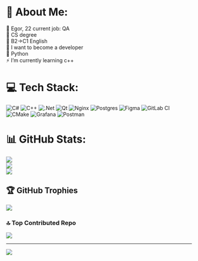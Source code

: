 # 💫 About Me:
💬 Egor, 22 current job: QA<br>🔭 CS degree<br>👯 B2->C1 English<br>🤝 I want to become a developer<br>🌱 Python<br>⚡ I’m currently learning c++


# 💻 Tech Stack:
![C#](https://img.shields.io/badge/c%23-%23239120.svg?style=for-the-badge&logo=csharp&logoColor=white) ![C++](https://img.shields.io/badge/c++-%2300599C.svg?style=for-the-badge&logo=c%2B%2B&logoColor=white) ![.Net](https://img.shields.io/badge/.NET-5C2D91?style=for-the-badge&logo=.net&logoColor=white) ![Qt](https://img.shields.io/badge/Qt-%23217346.svg?style=for-the-badge&logo=Qt&logoColor=white) ![Nginx](https://img.shields.io/badge/nginx-%23009639.svg?style=for-the-badge&logo=nginx&logoColor=white) ![Postgres](https://img.shields.io/badge/postgres-%23316192.svg?style=for-the-badge&logo=postgresql&logoColor=white) ![Figma](https://img.shields.io/badge/figma-%23F24E1E.svg?style=for-the-badge&logo=figma&logoColor=white) ![GitLab CI](https://img.shields.io/badge/gitlab%20CI-%23181717.svg?style=for-the-badge&logo=gitlab&logoColor=white) ![CMake](https://img.shields.io/badge/CMake-%23008FBA.svg?style=for-the-badge&logo=cmake&logoColor=white) ![Grafana](https://img.shields.io/badge/grafana-%23F46800.svg?style=for-the-badge&logo=grafana&logoColor=white) ![Postman](https://img.shields.io/badge/Postman-FF6C37?style=for-the-badge&logo=postman&logoColor=white)
# 📊 GitHub Stats:
![](https://github-readme-stats.vercel.app/api?username=Shara1p&theme=dracula&hide_border=false&include_all_commits=true&count_private=true)<br/>
![](https://github-readme-streak-stats.herokuapp.com/?user=Shara1p&theme=dracula&hide_border=false)<br/>
![](https://github-readme-stats.vercel.app/api/top-langs/?username=Shara1p&theme=dracula&hide_border=false&include_all_commits=true&count_private=true&layout=compact)

## 🏆 GitHub Trophies
![](https://github-profile-trophy.vercel.app/?username=Shara1p&theme=radical&no-frame=false&no-bg=false&margin-w=4)

### 🔝 Top Contributed Repo
![](https://github-contributor-stats.vercel.app/api?username=Shara1p&limit=5&theme=radical&combine_all_yearly_contributions=true)

---
[![](https://visitcount.itsvg.in/api?id=Shara1p&icon=0&color=0)](https://visitcount.itsvg.in)

<!-- Proudly created with GPRM ( https://gprm.itsvg.in ) -->
